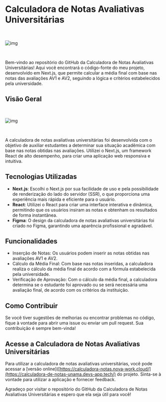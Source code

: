 # Calculadora de Notas Avaliativas Universitárias

<br>

![img](https://raw.githubusercontent.com/marco0antonio0/calculadora-notas-faculdade/master/images_readme/r.png)

<br/>

Bem-vindo ao repositório do GitHub da Calculadora de Notas Avaliativas Universitárias! Aqui você encontrará o código-fonte do meu projeto, desenvolvido em Next.js, que permite calcular a média final com base nas notas das avaliações AV1 e AV2, seguindo a lógica e critérios estabelecidos pela universidade.

## Visão Geral

<br>

![img](https://raw.githubusercontent.com/marco0antonio0/calculadora-notas-faculdade/master/readme_images/image_readme.png)

<br>

A calculadora de notas avaliativas universitárias foi desenvolvida com o objetivo de auxiliar estudantes a determinar sua situação acadêmica com base nas notas obtidas nas avaliações. Utilizei o Next.js, um framework React de alto desempenho, para criar uma aplicação web responsiva e intuitiva.

## Tecnologias Utilizadas

- **Next.js**: Escolhi o Next.js por sua facilidade de uso e pela possibilidade de renderização do lado do servidor (SSR), o que proporciona uma experiência mais rápida e eficiente para o usuário.
- **React**: Utilizei o React para criar uma interface interativa e dinâmica, permitindo que os usuários insiram as notas e obtenham os resultados de forma instantânea.
- **Figma**: O design da calculadora de notas avaliativas universitárias foi criado no Figma, garantindo uma aparência profissional e agradável.

## Funcionalidades

- Inserção de Notas: Os usuários podem inserir as notas obtidas nas avaliações AV1 e AV2.
- Cálculo da Média Final: Com base nas notas inseridas, a calculadora realiza o cálculo da média final de acordo com a fórmula estabelecida pela universidade.
- Verificação de Aprovação: Com o cálculo da média final, a calculadora determina se o estudante foi aprovado ou se será necessária uma avaliação final, de acordo com os critérios da instituição.

## Como Contribuir

Se você tiver sugestões de melhorias ou encontrar problemas no código, fique à vontade para abrir uma issue ou enviar um pull request. Sua contribuição é sempre bem-vinda!

## Acesse a Calculadora de Notas Avaliativas Universitárias

Para utilizar a calculadora de notas avaliativas universitárias, você pode acessar a [versão online]([https://calculadora-notas.nova-work.cloud/](https://calculadora-de-notas-unama.devs-app.tech/) do projeto. Sinta-se à vontade para utilizar a aplicação e fornecer feedback.

Agradeço por visitar o repositório do GitHub da Calculadora de Notas Avaliativas Universitárias e espero que ela seja útil para você!


